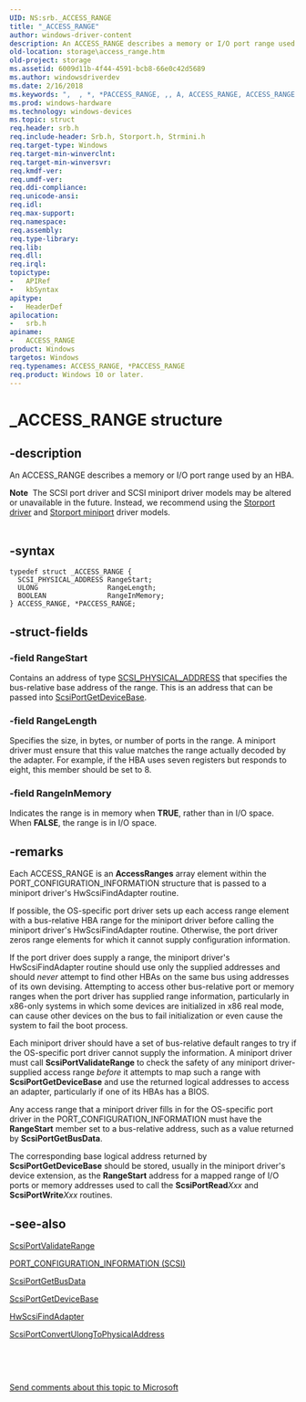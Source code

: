```yaml
---
UID: NS:srb._ACCESS_RANGE
title: "_ACCESS_RANGE"
author: windows-driver-content
description: An ACCESS_RANGE describes a memory or I/O port range used by an HBA.Note  The SCSI port driver and SCSI miniport driver models may be altered or unavailable in the future.
old-location: storage\access_range.htm
old-project: storage
ms.assetid: 6009d11b-4f44-4591-bcb8-66e0c42d5689
ms.author: windowsdriverdev
ms.date: 2/16/2018
ms.keywords: ",  , *, *PACCESS_RANGE, ,, A, ACCESS_RANGE, ACCESS_RANGE structure [Storage Devices], C, E, G, N, P, PACCESS_RANGE, PACCESS_RANGE structure pointer [Storage Devices], R, S, _, _ACCESS_RANGE, srb/ACCESS_RANGE, srb/PACCESS_RANGE, storage.access_range, structs-scsiport_353ffdeb-4d30-4df8-9422-ea3a9e662104.xml"
ms.prod: windows-hardware
ms.technology: windows-devices
ms.topic: struct
req.header: srb.h
req.include-header: Srb.h, Storport.h, Strmini.h
req.target-type: Windows
req.target-min-winverclnt: 
req.target-min-winversvr: 
req.kmdf-ver: 
req.umdf-ver: 
req.ddi-compliance: 
req.unicode-ansi: 
req.idl: 
req.max-support: 
req.namespace: 
req.assembly: 
req.type-library: 
req.lib: 
req.dll: 
req.irql: 
topictype:
-	APIRef
-	kbSyntax
apitype:
-	HeaderDef
apilocation:
-	srb.h
apiname:
-	ACCESS_RANGE
product: Windows
targetos: Windows
req.typenames: ACCESS_RANGE, *PACCESS_RANGE
req.product: Windows 10 or later.
---
```


# _ACCESS_RANGE structure


## -description


An ACCESS_RANGE describes a memory or I/O port range used by an HBA.
<div class="alert"><b>Note</b>  The SCSI port driver and SCSI miniport driver models may be altered or unavailable in the future. Instead, we recommend using the <a href="https://msdn.microsoft.com/en-us/windows/hardware/drivers/storage/storport-driver">Storport driver</a> and <a href="https://msdn.microsoft.com/en-us/windows/hardware/drivers/storage/storport-miniport-drivers">Storport miniport</a> driver models.</div><div> </div>

## -syntax


````
typedef struct _ACCESS_RANGE {
  SCSI_PHYSICAL_ADDRESS RangeStart;
  ULONG                 RangeLength;
  BOOLEAN               RangeInMemory;
} ACCESS_RANGE, *PACCESS_RANGE;
````


## -struct-fields




### -field RangeStart

Contains an address of type <a href="https://msdn.microsoft.com/library/windows/hardware/ff565350">SCSI_PHYSICAL_ADDRESS</a> that specifies the bus-relative base address of the range. This is an address that can be passed into <a href="..\srb\nf-srb-scsiportgetdevicebase.md">ScsiPortGetDeviceBase</a>.


### -field RangeLength

Specifies the size, in bytes, or number of ports in the range. A miniport driver must ensure that this value matches the range actually decoded by the adapter. For example, if the HBA uses seven registers but responds to eight, this member should be set to 8.


### -field RangeInMemory

Indicates the range is in memory when <b>TRUE</b>, rather than in I/O space. When <b>FALSE</b>, the range is in I/O space. 


## -remarks



Each ACCESS_RANGE is an <b>AccessRanges</b> array element within the PORT_CONFIGURATION_INFORMATION structure that is passed to a miniport driver's HwScsiFindAdapter routine.

If possible, the OS-specific port driver sets up each access range element with a bus-relative HBA range for the miniport driver before calling the miniport driver's HwScsiFindAdapter routine. Otherwise, the port driver zeros range elements for which it cannot supply configuration information.

If the port driver does supply a range, the miniport driver's HwScsiFindAdapter routine should use only the supplied addresses and should <i>never</i> attempt to find other HBAs on the same bus using addresses of its own devising. Attempting to access other bus-relative port or memory ranges when the port driver has supplied range information, particularly in x86-only systems in which some devices are initialized in x86 real mode, can cause other devices on the bus to fail initialization or even cause the system to fail the boot process.

Each miniport driver should have a set of bus-relative default ranges to try if the OS-specific port driver cannot supply the information. A miniport driver must call <b>ScsiPortValidateRange</b> to check the safety of any miniport driver-supplied access range <i>before</i> it attempts to map such a range with <b>ScsiPortGetDeviceBase</b> and use the returned logical addresses to access an adapter, particularly if one of its HBAs has a BIOS.

Any access range that a miniport driver fills in for the OS-specific port driver in the PORT_CONFIGURATION_INFORMATION must have the <b>RangeStart</b> member set to a bus-relative address, such as a value returned by <b>ScsiPortGetBusData</b>.

The corresponding base logical address returned by <b>ScsiPortGetDeviceBase</b> should be stored, usually in the miniport driver's device extension, as the <b>RangeStart</b> address for a mapped range of I/O ports or memory addresses used to call the <b>ScsiPortRead</b><i>Xxx</i> and <b>ScsiPortWrite</b><i>Xxx</i> routines.




## -see-also

<a href="..\srb\nf-srb-scsiportvalidaterange.md">ScsiPortValidateRange</a>



<a href="..\storport\ns-storport-_port_configuration_information.md">PORT_CONFIGURATION_INFORMATION (SCSI)</a>



<a href="..\srb\nf-srb-scsiportgetbusdata.md">ScsiPortGetBusData</a>



<a href="..\srb\nf-srb-scsiportgetdevicebase.md">ScsiPortGetDeviceBase</a>



<a href="..\srb\nc-srb-phw_find_adapter.md">HwScsiFindAdapter</a>



<a href="..\srb\nf-srb-scsiportconvertulongtophysicaladdress.md">ScsiPortConvertUlongToPhysicalAddress</a>



 

 

<a href="mailto:wsddocfb@microsoft.com?subject=Documentation%20feedback [storage\storage]:%20ACCESS_RANGE structure%20 RELEASE:%20(2/16/2018)&amp;body=%0A%0APRIVACY STATEMENT%0A%0AWe use your feedback to improve the documentation. We don't use your email address for any other purpose, and we'll remove your email address from our system after the issue that you're reporting is fixed. While we're working to fix this issue, we might send you an email message to ask for more info. Later, we might also send you an email message to let you know that we've addressed your feedback.%0A%0AFor more info about Microsoft's privacy policy, see http://privacy.microsoft.com/en-us/default.aspx." title="Send comments about this topic to Microsoft">Send comments about this topic to Microsoft</a>

